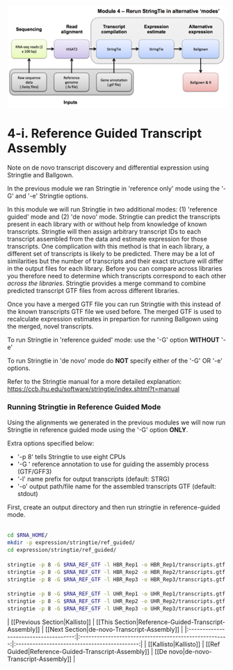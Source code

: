 ![RNA-seq Flowchart - Module 5](Images/RNA-seq_Flowchart5.png)

# 4-i. Reference Guided Transcript Assembly
Note on de novo transcript discovery and differential expression using Stringtie and Ballgown.

In the previous module we ran Stringtie in 'reference only' mode using the '-G' and '-e' Stringtie options.
	
In this module we will run Stringtie in two additional modes: (1) 'reference guided' mode and (2) 'de novo' mode. Stringtie can predict the transcripts present in each library with or without help from knowledge of known transcripts. Stringtie will then assign arbitrary transcript IDs to each transcript assembled from the data and estimate expression for those transcripts. One complication with this method is that in each library, a different set of transcripts is likely to be predicted. There may be a lot of similarities but the number of transcripts and their exact structure will differ in the output files for each library.  Before you can compare across libraries you therefore need to determine which transcripts correspond to each other *across the libraries*. Stringtie provides a merge command to combine predicted transcript GTF files from across different libraries.

Once you have a merged GTF file you can run Stringtie with this instead of the known transcripts GTF file we used before. The merged GTF is used to recalculate expression estimates in prepartion for running Ballgown using the merged, novel transcripts.
	
To run Stringtie in 'reference guided' mode: use the '-G' option **WITHOUT** '-e'

To run Stringtie in 'de novo' mode do **NOT** specify either of the '-G' OR '-e' options. 
	
Refer to the Stringtie manual for a more detailed explanation:
https://ccb.jhu.edu/software/stringtie/index.shtml?t=manual
		
### Running Stringtie in Reference Guided Mode
Using the alignments we generated in the previous modules we will now run Stringtie in reference guided mode using the '-G' option **ONLY**.

Extra options specified below:

* '-p 8' tells Stringtie to use eight CPUs
* '-G <known transcripts file>' reference annotation to use for guiding the assembly process (GTF/GFF3)
* '-l' name prefix for output transcripts (default: STRG)
* '-o' output path/file name for the assembled transcripts GTF (default: stdout)

First, create an output directory and then run stringtie in reference-guided mode. 

```bash

cd $RNA_HOME/
mkdir -p expression/stringtie/ref_guided/
cd expression/stringtie/ref_guided/

stringtie -p 8 -G $RNA_REF_GTF -l HBR_Rep1 -o HBR_Rep1/transcripts.gtf $RNA_ALIGN_DIR/HBR_Rep1.bam
stringtie -p 8 -G $RNA_REF_GTF -l HBR_Rep2 -o HBR_Rep2/transcripts.gtf $RNA_ALIGN_DIR/HBR_Rep2.bam
stringtie -p 8 -G $RNA_REF_GTF -l HBR_Rep3 -o HBR_Rep3/transcripts.gtf $RNA_ALIGN_DIR/HBR_Rep3.bam

stringtie -p 8 -G $RNA_REF_GTF -l UHR_Rep1 -o UHR_Rep1/transcripts.gtf $RNA_ALIGN_DIR/UHR_Rep1.bam
stringtie -p 8 -G $RNA_REF_GTF -l UHR_Rep2 -o UHR_Rep2/transcripts.gtf $RNA_ALIGN_DIR/UHR_Rep2.bam
stringtie -p 8 -G $RNA_REF_GTF -l UHR_Rep3 -o UHR_Rep3/transcripts.gtf $RNA_ALIGN_DIR/UHR_Rep3.bam

```

| [[Previous Section|Kallisto]] | [[This Section|Reference-Guided-Transcript-Assembly]] | [[Next Section|de-novo-Transcript-Assembly]] |
|:-------------------------------------:|:-----------------------------------------------------:|:--------------------------------------------:|
| [[Kallisto|Kallisto]] | [[Ref Guided|Reference-Guided-Transcript-Assembly]]   | [[De novo|de-novo-Transcript-Assembly]]      |
